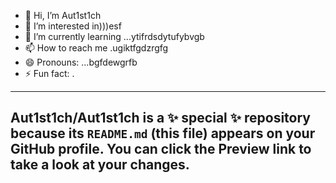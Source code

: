 - 👋 Hi, I’m Aut1st1ch 
- 👀 I’m interested in)))esf
- 🌱 I’m currently learning ...ytifrdsdytufybvgb
- 📫 How to reach me .ugiktfgdzrgfg
- 😄 Pronouns: ...bgfdewgrfb
- ⚡ Fun fact: .
---
Aut1st1ch/Aut1st1ch is a ✨ special ✨ repository because its `README.md` (this file) appears on your GitHub profile.
You can click the Preview link to take a look at your changes.
---
